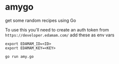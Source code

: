 # amygo
get some random recipes using Go

To use this you'll need to create an auth token from `https://developer.edamam.com/`
add these as env vars
```
export EDAMAM_ID=<ID>
export EDAMAM_KEY=<KEY>
```

```
go run amy.go
```
